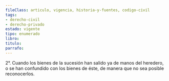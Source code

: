 ```yaml
---
fileClass: articulo, vigencia, historia-y-fuentes, codigo-civil
tags:
- derecho-civil
- derecho-privado
estado: vigente
tipo: enumerado
libro:
titulo:
parrafo:
---
```

2°. Cuando los bienes de la sucesión han salido ya de manos del heredero, o se han confundido con los bienes de éste, de manera que no sea posible reconocerlos.
